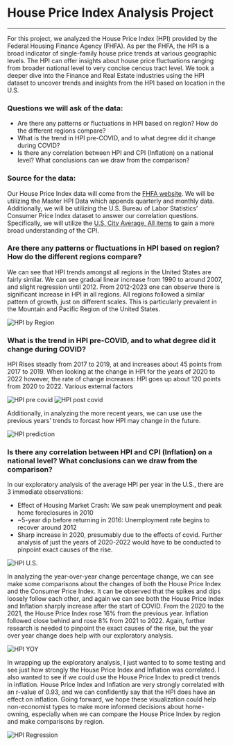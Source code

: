 # House Price Index Analysis Project

--- 

For this project, we analyzed the House Price Index (HPI) provided by the Federal Housing Finance Agency (FHFA). As per the FHFA, the HPI is a broad indicator of single-family house price trends at various geographic levels. The HPI can offer insights about house price fluctuations ranging from broader national level to very concise cencus tract level. We took a deeper dive into the Finance and Real Estate industries using the HPI dataset to uncover trends and insights from the HPI based on location in the U.S.

### Questions we will ask of the data:

- Are there any patterns or fluctuations in HPI based on region? How do the different regions compare?
- What is the trend in HPI pre-COVID, and to what degree did it change during COVID?
- Is there any correlation between HPI and CPI (Inflation) on a national level? What conclusions can we draw from the comparison?

### Source for the data:

Our House Price Index data will come from the [FHFA website](https://www.fhfa.gov/DataTools/Downloads/Pages/House-Price-Index-Datasets.aspx). We will be utilizing the Master HPI Data which appends quarterly and monthly data. Additionally, we will be utilizing the U.S. Bureau of Labor Statistics' Consumer Price Index dataset to answer our correlation questions. Specifically, we will utilize the [U.S. City Average, All items](https://www.bls.gov/cpi/data.htm) to gain a more broad understanding of the CPI.

### Are there any patterns or fluctuations in HPI based on region? How do the different regions compare?

We can see that HPI trends amongst all regions in the United States are fairly similar. We can see gradual linear increase from 1990 to around 2007, and slight regression until 2012. From 2012-2023 one can observe there is significant increase in HPI in all regions. All regions followed a similar pattern of growth, just on different scales. This is particularly prevalent in the Mountain and Pacific Region of the United States.

![HPI by Region](https://github.com/wpreeti/Group-8_Project/blob/main/HpiCpi_viz/output/samoutput.png?raw=true)

### What is the trend in HPI pre-COVID, and to what degree did it change during COVID?

HPI Rises steadly from 2017 to 2019, at and increases about 45 points from 2017 to 2019. When looking at the change in HPI for the years of 2020 to 2022 however, the rate of change increases: HPI goes up about 120 points from 2020 to 2022. Various external factors

![HPI pre covid](https://github.com/wpreeti/Group-8_Project/blob/main/HpiCpi_viz/output/output5.png?raw=true)
![HPI post covid](https://github.com/wpreeti/Group-8_Project/blob/main/HpiCpi_viz/output/output6.png?raw=true)

Additionally, in analyzing the more recent years, we can use use the previous years' trends to forcast how HPI may change in the future.

![HPI prediction](https://github.com/wpreeti/Group-8_Project/blob/main/HpiCpi_viz/output/output4.png?raw=true)

### Is there any correlation between HPI and CPI (Inflation) on a national level? What conclusions can we draw from the comparison?

In our exploratory analysis of the average HPI per year in the U.S., there are 3 immediate observations:
- Effect of Housing Market Crash: We saw peak unemployment and peak home foreclosures in 2010
- ~5-year dip before returning in 2016: Unemployment rate begins to recover around 2012
- Sharp increase in 2020, presumably due to the effects of covid. Further analysis of just the years of 2020-2022 would have to be conducted to pinpoint exact causes of the rise.

![HPI U.S.](https://github.com/wpreeti/Group-8_Project/blob/main/HpiCpi_viz/output/output1.png?raw=true)

In analyzing the year-over-year change percentage change, we can see make some comparisons about the changes of both the House Price Index and the Consumer Price Index. It can be observed that the spikes and dips loosely follow each other, and again we can see both the House Price Index and Inflation sharply increase after the start of COVID. From the 2020 to the 2021, the House Price Index rose 16% from the previous year. Inflation followed close behind and rose 8% from 2021 to 2022. Again, further research is needed to pinpoint the exact causes of the rise, but the year over year change does help with our exploratory analysis.

![HPI YOY](https://github.com/wpreeti/Group-8_Project/blob/main/HpiCpi_viz/output/output2.png?raw=true)

In wrapping up the exploratory analysis, I just wanted to to some testing and see just how strongly the House Price Index and Inflation was correlated. I also wanted to see if we could use the House Price Index to predict trends in inflation. House Price Index and Inflation are very strongly correlated with an r-value of 0.93, and we can confidently say that the HPI does have an effect on inflation. Going forward, we hope these visualization could help non-economist types to make more informed decisions about home-owning, especially when we can compare the House Price Index by region and make comparisons by region.

![HPI Regression](https://github.com/wpreeti/Group-8_Project/blob/main/HpiCpi_viz/output/output7.png?raw=true)
